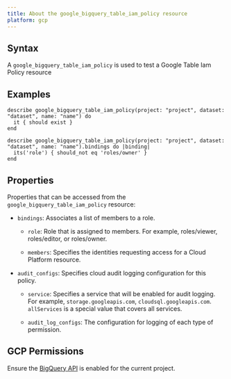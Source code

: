 ```yaml
---
title: About the google_bigquery_table_iam_policy resource
platform: gcp
---
```


## Syntax
A `google_bigquery_table_iam_policy` is used to test a Google Table Iam Policy resource

## Examples
```
describe google_bigquery_table_iam_policy(project: "project", dataset: "dataset", name: "name") do
  it { should exist }
end

describe google_bigquery_table_iam_policy(project: "project", dataset: "dataset", name: "name").bindings do |binding|
  its('role') { should_not eq 'roles/owner' }
end
```

## Properties
Properties that can be accessed from the `google_bigquery_table_iam_policy` resource:

  * `bindings`: Associates a list of members to a role.

    * `role`: Role that is assigned to members. For example, roles/viewer, roles/editor, or roles/owner.

    * `members`: Specifies the identities requesting access for a Cloud Platform resource.

  * `audit_configs`: Specifies cloud audit logging configuration for this policy.

    * `service`: Specifies a service that will be enabled for audit logging. For example, `storage.googleapis.com`, `cloudsql.googleapis.com`. `allServices`  is a special value that covers all services.

    * `audit_log_configs`: The configuration for logging of each type of permission.



## GCP Permissions

Ensure the [BigQuery API](https://console.cloud.google.com/apis/library/bigquery-json.googleapis.com/) is enabled for the current project.
